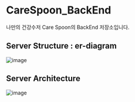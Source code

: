 # CareSpoon_BackEnd
나만의 건강수저 Care Spoon의 BackEnd 저장소입니다.

## Server Structure : er-diagram
![image](https://user-images.githubusercontent.com/79795051/236867272-5fb91315-56cd-4248-88c0-84847f053b8a.png)

## Server Architecture
![image](https://github.com/CareSpoon/CareSpoon_BackEnd/assets/79795051/c96bb337-6727-4c0f-9d64-394ef7118434)
